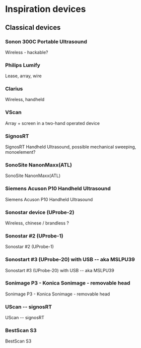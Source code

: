# Inspiration devices

## Classical devices

### Sonon 300C Portable Ultrasound

Wireless - hackable?


### Philips Lumify

Lease, array, wire


### Clarius

Wireless, handheld


### VScan

Array + screen in a two-hand operated device



### SignosRT

SignosRT Handheld Ultrasound, possible mechanical sweeping, monoelement?


### SonoSite NanonMaxx(ATL)

SonoSite NanonMaxx(ATL)

### Siemens Acuson P10 Handheld Ultrasound 

Siemens Acuson P10 Handheld Ultrasound 

### Sonostar device (UProbe-2)

Wireless, chinese / brandless ?


### Sonostar #2 (UProbe-1)

Sonostar #2 (UProbe-1)

### Sonostart #3 (UProbe-20) with USB  -- aka MSLPU39

Sonostart #3 (UProbe-20) with USB  -- aka MSLPU39


### Sonimage P3 - Konica Sonimage - removable head

Sonimage P3 - Konica Sonimage - removable head

### UScan -- signosRT

UScan -- signosRT

### BestScan S3

BestScan S3


